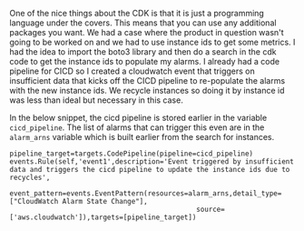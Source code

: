 
One of the nice things about the CDK is that it is just a programming language
under the covers.  This means that you can use any additional packages you
want.  We had a case where the product in question wasn't going to be worked
on and we had to use instance ids to get some metrics.  I had the idea to import
the boto3 library and then do a search in the cdk code to get the instance ids
to populate my alarms.  I already had a code pipeline for CICD so I created a
cloudwatch event that triggers on insufficient data that kicks off the CICD
pipeline to re-populate the alarms with the new instance ids.  We recycle instances
so doing it by instance id was less than ideal but necessary in this case.

In the below snippet, the cicd pipeline is stored earlier in the variable `cicd_pipeline`.
The list of alarms that can trigger this even are in the `alarm_arns` variable which is
built earlier from the search for instances.
```
pipeline_target=targets.CodePipeline(pipeline=cicd_pipeline)
events.Rule(self,'event1',description='Event triggered by insufficient data and triggers the cicd pipeline to update the instance ids due to recycles',
            event_pattern=events.EventPattern(resources=alarm_arns,detail_type=["CloudWatch Alarm State Change"],
                                              source=['aws.cloudwatch']),targets=[pipeline_target])
```
